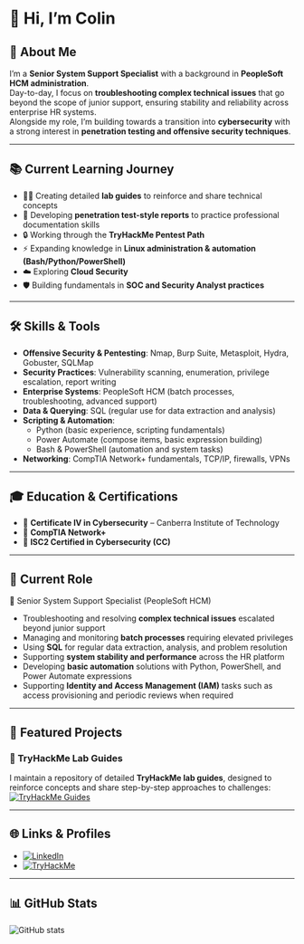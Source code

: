 # 👋 Hi, I’m Colin

## 🚀 About Me
I’m a **Senior System Support Specialist** with a background in **PeopleSoft HCM administration**.  
Day-to-day, I focus on **troubleshooting complex technical issues** that go beyond the scope of junior support, ensuring stability and reliability across enterprise HR systems.  
Alongside my role, I’m building towards a transition into **cybersecurity** with a strong interest in **penetration testing and offensive security techniques**.  

---

## 📚 Current Learning Journey
- 🧑‍💻 Creating detailed **lab guides** to reinforce and share technical concepts  
- 📝 Developing **penetration test-style reports** to practice professional documentation skills  
- 🔒 Working through the **TryHackMe Pentest Path**  
- ⚡ Expanding knowledge in **Linux administration & automation (Bash/Python/PowerShell)**  
- ☁️ Exploring **Cloud Security**  
- 🛡️ Building fundamentals in **SOC and Security Analyst practices**  

---

## 🛠️ Skills & Tools
- **Offensive Security & Pentesting**: Nmap, Burp Suite, Metasploit, Hydra, Gobuster, SQLMap  
- **Security Practices**: Vulnerability scanning, enumeration, privilege escalation, report writing  
- **Enterprise Systems**: PeopleSoft HCM (batch processes, troubleshooting, advanced support)  
- **Data & Querying**: SQL (regular use for data extraction and analysis)  
- **Scripting & Automation**:  
  - Python (basic experience, scripting fundamentals)  
  - Power Automate (compose items, basic expression building)  
  - Bash & PowerShell (automation and system tasks)  
- **Networking**: CompTIA Network+ fundamentals, TCP/IP, firewalls, VPNs  

---

## 🎓 Education & Certifications
- 📜 **Certificate IV in Cybersecurity** – Canberra Institute of Technology  
- 📜 **CompTIA Network+**  
- 📜 **ISC2 Certified in Cybersecurity (CC)**  

---

## 📌 Current Role
💼 Senior System Support Specialist (PeopleSoft HCM)  
- Troubleshooting and resolving **complex technical issues** escalated beyond junior support  
- Managing and monitoring **batch processes** requiring elevated privileges  
- Using **SQL** for regular data extraction, analysis, and problem resolution  
- Supporting **system stability and performance** across the HR platform  
- Developing **basic automation** solutions with Python, PowerShell, and Power Automate expressions  
- Supporting **Identity and Access Management (IAM)** tasks such as access provisioning and periodic reviews when required  

---

## 📂 Featured Projects

### 📝 TryHackMe Lab Guides
I maintain a repository of detailed **TryHackMe lab guides**, designed to reinforce concepts and share step-by-step approaches to challenges:  
[![TryHackMe Guides](https://img.shields.io/badge/TryHackMe-Guides-blue?logo=github)](https://github.com/Schenkee/TryHackMe-Guides)

---

## 🌐 Links & Profiles
- [![LinkedIn](https://img.shields.io/badge/LinkedIn-Profile-blue?logo=linkedin)](https://www.linkedin.com/in/colin-s-35b8781b1/)  
- [![TryHackMe](https://img.shields.io/badge/TryHackMe-Profile-red?logo=tryhackme)](https://tryhackme.com/p/schenkee)  

---

## 📊 GitHub Stats
![GitHub stats](https://github-readme-stats.vercel.app/api?username=Schenkee&show_icons=true&theme=radical)  
<!--![Top Langs](https://github-readme-stats.vercel.app/api/top-langs/?username=Schenkee&layout=compact&theme=radical)  -->


<!--
**Schenkee/Schenkee** is a ✨ _special_ ✨ repository because its `README.md` (this file) appears on your GitHub profile.

Here are some ideas to get you started:

- 🔭 I’m currently working on ...
- 🌱 I’m currently learning ...
- 👯 I’m looking to collaborate on ...
- 🤔 I’m looking for help with ...
- 💬 Ask me about ...
- 📫 How to reach me: ...
- 😄 Pronouns: ...
- ⚡ Fun fact: ...
-->
